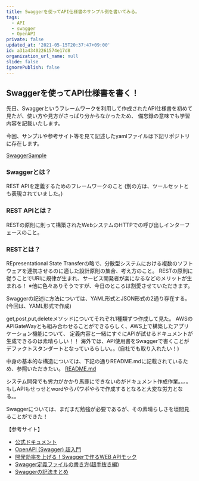 ```yaml
---
title: Swaggerを使ってAPI仕様書のサンプル例を書いてみる。
tags:
  - API
  - swagger
  - OpenAPI
private: false
updated_at: '2021-05-15T20:37:47+09:00'
id: a31a43402261574e17d8
organization_url_name: null
slide: false
ignorePublish: false
---
```

<h2>Swaggerを使ってAPI仕様書を書く！</h2>

先日、Swaggerというフレームワークを利用して作成されたAPI仕様書を初めて見たが、使い方や見方がさっぱり分からなかったため、
備忘録の意味でも学習内容を記載いたします。

今回、サンプルや参考サイト等を見て記述したyamlファイルは下記リポジトリに存在します。

<a href="https://github.com/mashharuki/Swagger_Practice">
 SwaggerSample
</a>


<h3>Swaggerとは？</h3>
REST APIを定義するためのフレームワークのこと
(別の方は、ツールセットとも表現されていました。)

<h3>REST APIとは？</h3>
RESTの原則に則って構築されたWebシステムのHTTPでの呼び出しインターフェースのこと。

<h3>RESTとは？</h3>
REpresentational State Transferの略で、分散型システムにおける複数のソフトウェアを連携させるのに適した設計原則の集合、考え方のこと。
RESTの原則に従うことでURIに規律が生まれ、サービス開発者が楽になるなどのメリットが生まれる！
※他に色々ありそうですが、今日のところは割愛させていただきます。

Swaggerの記述に方法については、YAML形式とJSON形式の2通り存在する。
(今回は、YAML形式で作成)

get,post,put,deleteメソッドについてそれぞれ1種類ずつ作成して見た。
AWSのAPIGateWayとも組み合わせることができるらしく、AWS上で構築したアプリケーション機能について、
定義内容と一緒にすぐにAPIが試せるドキュメントが生成できるのは素晴らしい！！
海外では、API使用書をSwaggerで書くことがデファクトスタンダートとなっているらしい。。(自社でも取り入れたい！)

中身の基本的な構造については、下記の通りREADME.mdに記載されているため、参照いただきたい。
<a href="https://github.com/mashharuki/Swagger_Practice/blob/main/README.md">
 README.md
</a>

システム開発でも労力がかかり馬鹿にできないのがドキュメント作成作業。。。。
もしAPIもせっせとwordやらパワポやらで作成するとなると大変な労力となる。。

Swaggerについては、まだまだ勉強が必要であるが、その素晴らしさを垣間見ることができた！

【参考サイト】
<ul>
 <li><a href="https://swagger.io/specification/">公式ドキュメント</a></li>
 <li><a href="https://qiita.com/teinen_qiita/items/e440ca7b1b52ec918f1b">OpenAPI (Swagger) 超入門<a></li>
 <li><a href="https://techblog.zozo.com/entry/swagger_api_mock">開発効率を上げる！Swaggerで作るWEB APIモック</a></li>
 <li><a href="https://qiita.com/poruruba/items/8b541ec730ca070b2bb0">Swagger定義ファイルの書き方(超手抜き編)</a></li>
 <li><a href="https://qiita.com/rllllho/items/53a0023b32f4c0f8eabb">Swaggerの記法まとめ</a></li>
</ul>
